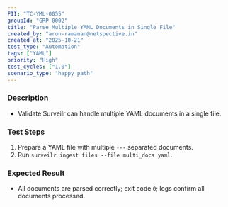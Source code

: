 ```yaml
---
FII: "TC-YML-0055"
groupId: "GRP-0002"
title: "Parse Multiple YAML Documents in Single File"
created_by: "arun-ramanan@netspective.in"
created_at: "2025-10-21"
test_type: "Automation"
tags: ["YAML"]
priority: "High"
test_cycles: ["1.0"]
scenario_type: "happy path"
---
```


### Description
- Validate Surveilr can handle multiple YAML documents in a single file.

### Test Steps
1. Prepare a YAML file with multiple `---` separated documents.  
2. Run `surveilr ingest files --file multi_docs.yaml`.  

### Expected Result
- All documents are parsed correctly; exit code `0`; logs confirm all documents processed.
